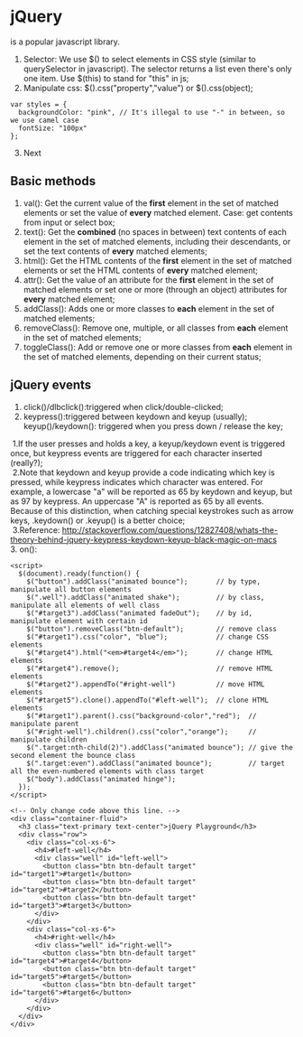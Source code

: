 # jQuery
is a popular javascript library.

1. Selector: We use $() to select elements in CSS style (similar to querySelector in javascript). The selector returns a list even there's only one item. Use $(this) to stand for "this" in js;
2. Manipulate css: $().css("property","value") or $().css(object);

  ```
  var styles = {
    backgroundColor: "pink", // It's illegal to use "-" in between, so we use camel case
    fontSize: "100px"
  };
  ```
3. Next

## Basic methods
1. val(): Get the current value of the **first** element in the set of matched elements or set the value of **every** matched element. Case: get contents from input or select box;
2. text(): Get the **combined** (no spaces in between) text contents of each element in the set of matched elements, including their descendants, or set the text contents of **every** matched elements;
3. html(): Get the HTML contents of the **first** element in the set of matched elements or set the HTML contents of **every** matched element;
4. attr(): Get the value of an attribute for the **first** element in the set of matched elements or set one or more (through an object) attributes for **every** matched element;
5. addClass(): Adds one or more classes to **each** element in the set of matched elements;
6. removeClass(): Remove one, multiple, or all classes from **each** element in the set of matched elements;
7. toggleClass(): Add or remove one or more classes from **each** element in the set of matched elements, depending on their current status;


## jQuery events
1. click()/dlbclick():triggered when click/double-clicked;
2. keypress():triggered between keydown and keyup (usually);  
  keyup()/keydown(): triggered when you press down / release the key;  
  
  1.If the user presses and holds a key, a keyup/keydown event is triggered once, but keypress events are triggered for each character inserted (really?);  
  2.Note that keydown and keyup provide a code indicating which key is pressed, while keypress indicates which character was entered. For example, a lowercase "a" will be reported as 65 by keydown and keyup, but as 97 by keypress. An uppercase "A" is reported as 65 by all events. Because of this distinction, when catching special keystrokes such as arrow keys, .keydown() or .keyup() is a better choice;  
  3.Reference: http://stackoverflow.com/questions/12827408/whats-the-theory-behind-jquery-keypress-keydown-keyup-black-magic-on-macs  
3. on():



```
<script>
  $(document).ready(function() {
    $("button").addClass("animated bounce");       // by type, manipulate all button elements
    $(".well").addClass("animated shake");         // by class, manipulate all elements of well class
    $("#target3").addClass("animated fadeOut");    // by id, manipulate element with certain id
    $("button").removeClass("btn-default");        // remove class
    $("#target1").css("color", "blue");            // change CSS elements
    $("#target4").html("<em>#target4</em>");       // change HTML elements
    $("#target4").remove();                        // remove HTML elements
    $("#target2").appendTo("#right-well")          // move HTML elements
    $("#target5").clone().appendTo("#left-well");  // clone HTML elements
    $("#target1").parent().css("background-color","red");  // manipulate parent
    $("#right-well").children().css("color","orange");     // manipulate children
    $(".target:nth-child(2)").addClass("animated bounce"); // give the second element the bounce class
    $(".target:even").addClass("animated bounce");         // target all the even-numbered elements with class target
    $("body").addClass("animated hinge");
  });
</script>

<!-- Only change code above this line. -->
<div class="container-fluid">
  <h3 class="text-primary text-center">jQuery Playground</h3>
  <div class="row">
    <div class="col-xs-6">
      <h4>#left-well</h4>
      <div class="well" id="left-well">
        <button class="btn btn-default target" id="target1">#target1</button>
        <button class="btn btn-default target" id="target2">#target2</button>
        <button class="btn btn-default target" id="target3">#target3</button>
      </div>
    </div>
    <div class="col-xs-6">
      <h4>#right-well</h4>
      <div class="well" id="right-well">
        <button class="btn btn-default target" id="target4">#target4</button>
        <button class="btn btn-default target" id="target5">#target5</button>
        <button class="btn btn-default target" id="target6">#target6</button>
      </div>
    </div>
  </div>
</div>
```
